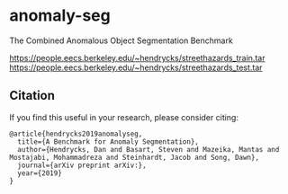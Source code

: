 # anomaly-seg
The Combined Anomalous Object Segmentation Benchmark

https://people.eecs.berkeley.edu/~hendrycks/streethazards_train.tar
https://people.eecs.berkeley.edu/~hendrycks/streethazards_test.tar

## Citation

If you find this useful in your research, please consider citing:

    @article{hendrycks2019anomalyseg,
      title={A Benchmark for Anomaly Segmentation},
      author={Hendrycks, Dan and Basart, Steven and Mazeika, Mantas and Mostajabi, Mohammadreza and Steinhardt, Jacob and Song, Dawn},
      journal={arXiv preprint arXiv:},
      year={2019}
    }

